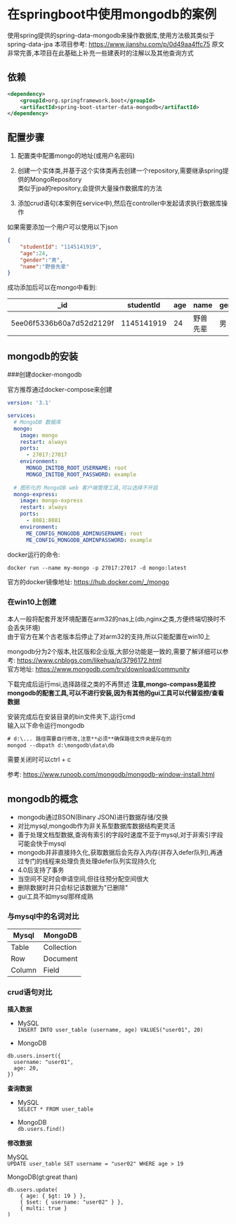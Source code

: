 # 在springboot中使用mongodb的案例

使用spring提供的spring-data-mongodb来操作数据库,使用方法极其类似于spring-data-jpa
本项目参考: https://www.jianshu.com/p/0d49aa4ffc75
原文非常完善,本项目在此基础上补充一些建表时的注解以及其他查询方式

## 依赖
```xml
<dependency>
    <groupId>org.springframework.boot</groupId>
    <artifactId>spring-boot-starter-data-mongodb</artifactId>
</dependency>
```

## 配置步骤

1. 配置类中配置mongo的地址(或用户名密码)

2. 创建一个实体类,并基于这个实体类再去创建一个repository,需要继承spring提供的MongoRepository  
   类似于jpa的repository,会提供大量操作数据库的方法
   
3. 添加crud语句(本案例在service中),然后在controller中发起请求执行数据库操作

如果需要添加一个用户可以使用以下json

```json
{
    "studentId": "1145141919",
    "age":24,
    "gender":"男",
    "name":"野兽先辈"
}
```

成功添加后可以在mongo中看到: 

| _id                      | studentId  | age | name     | gender | _class                           |
| ------------------------ | ---------- | --- | -------- | ------ | -------------------------------- |
| 5ee06f5336b60a7d52d2129f | 1145141919 | 24  | 野兽先辈 | 男    | com.example.mongo.entity.Student |

## mongodb的安装

###创建docker-mongodb

官方推荐通过docker-compose来创建  

```yaml
version: '3.1'

services:
  # MongoDB 数据库
  mongo:
    image: mongo
    restart: always
    ports:
      - 27017:27017
    environment:
      MONGO_INITDB_ROOT_USERNAME: root
      MONGO_INITDB_ROOT_PASSWORD: example
  
  # 图形化的 MongoDB web 客户端管理工具,可以选择不开启
  mongo-express:
    image: mongo-express
    restart: always
    ports:
      - 8081:8081
    environment:
      ME_CONFIG_MONGODB_ADMINUSERNAME: root
      ME_CONFIG_MONGODB_ADMINPASSWORD: example

```

docker运行的命令: 

```vb
docker run --name my-mongo -p 27017:27017 -d mongo:latest
```

官方的docker镜像地址: https://hub.docker.com/_/mongo

### 在win10上创建

本人一般将配套开发环境配置在arm32的nas上(db,nginx之类,方便终端切换时不会丢失环境)  
由于官方在某个古老版本后停止了对arm32的支持,所以只能配置在win10上  

mongodb分为2个版本,社区版和企业版,大部分功能是一致的,需要了解详细可以参考: https://www.cnblogs.com/likehua/p/3796172.html  
官方地址: https://www.mongodb.com/try/download/community  

下载完成后运行msi,选择路径之类的不再赘述
**注意,mongo-compass是监控mongodb的配套工具,可以不进行安装,因为有其他的gui工具可以代替监控/查看数据**  

安装完成后在安装目录的bin文件夹下,运行cmd  
输入以下命令运行mongodb

```vb
# d:\... 路径需要自行修改,注意**必须**确保路径文件夹是存在的
mongod --dbpath d:\mongodb\data\db
```

需要关闭时可以ctrl + c

参考:  https://www.runoob.com/mongodb/mongodb-window-install.html

## mongodb的概念

- mongodb通过BSON(Binary JSON)进行数据存储/交换
- 对比mysql,mongodb作为非关系型数据库数据结构更灵活
- 善于处理文档型数据,查询有索引的字段时速度不亚于mysql,对于非索引字段可能会快于mysql
- mongodb并非直接持久化,获取数据后会先存入内存(并存入defer队列),再通过专门的线程来处理负责处理defer队列实现持久化
- 4.0后支持了事务
- 当空间不足时会申请空间,但往往预分配空间很大
- 删除数据时并只会标记该数据为"已删除"
- gui工具不如mysql那样成熟

### 与mysql中的名词对比

| Mysql  | MongoDB    |
|--------|------------|
| Table  | Collection |
| Row    | Document   |
| Column | Field      |

### crud语句对比

**插入数据**

- MySQL  
  `INSERT INTO user_table (username, age) VALUES("user01", 20)`
 
- MongoDB  

```mongodb
db.users.insert({  
  username: "user01", 
  age: 20, 
})
```

**查询数据**

- MySQL  
  `SELECT * FROM user_table` 
 
- MongoDB  
  `db.users.find()`
 
**修改数据**

MySQL  
  `UPDATE user_table SET username = "user02" WHERE age > 19`
 
MongoDB(gt:great than)  
  ```mongodb
  db.users.update(  
      { age: { $gt: 19 } },
      { $set: { username: "user02" } },
      { multi: true }
  )
  ```
